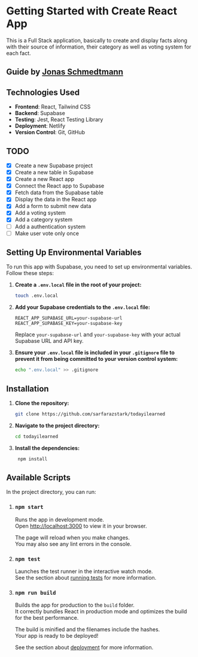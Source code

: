 # Getting Started with Create React App

This is a Full Stack application, basically to create and display facts along with their source of information, their category as well as voting system for each fact.

## Guide by [Jonas Schmedtmann](https://www.udemy.com/course/full-stack-crash-course/?couponCode=IND21PM)

## Technologies Used

- **Frontend**: React, Tailwind CSS
- **Backend**: Supabase
- **Testing**: Jest, React Testing Library
- **Deployment**: Netlify
- **Version Control**: Git, GitHub

## TODO

- [x] Create a new Supabase project
- [x] Create a new table in Supabase
- [x] Create a new React app
- [x] Connect the React app to Supabase
- [x] Fetch data from the Supabase table
- [x] Display the data in the React app
- [x] Add a form to submit new data
- [x] Add a voting system
- [x] Add a category system
- [ ] Add a authentication system
- [ ] Make user vote only once

## Setting Up Environmental Variables

To run this app with Supabase, you need to set up environmental variables. Follow these steps:

1. **Create a `.env.local` file in the root of your project:**

   ```sh
   touch .env.local
   ```

2. **Add your Supabase credentials to the `.env.local` file:**

   ```env
   REACT_APP_SUPABASE_URL=your-supabase-url
   REACT_APP_SUPABASE_KEY=your-supabase-key
   ```

   Replace `your-supabase-url` and `your-supabase-key` with your actual Supabase URL and API key.

3. **Ensure your `.env.local` file is included in your `.gitignore` file to prevent it from being committed to your version control system:**

   ```sh
   echo ".env.local" >> .gitignore
   ```

## Installation

1. **Clone the repository:**

   ```sh
   git clone https://github.com/sarfarazstark/todayilearned
   ```

2. **Navigate to the project directory:**

   ```sh
   cd todayilearned
   ```

3. **Install the dependencies:**

   ```sh
    npm install
   ```

## Available Scripts

In the project directory, you can run:

1. ### `npm start`

   Runs the app in development mode.\
   Open [http://localhost:3000](http://localhost:3000) to view it in your browser.

   The page will reload when you make changes.\
   You may also see any lint errors in the console.

2. ### `npm test`

   Launches the test runner in the interactive watch mode.\
   See the section about [running tests](https://facebook.github.io/create-react-app/docs/running-tests) for more information.

3. ### `npm run build`

   Builds the app for production to the `build` folder.\
   It correctly bundles React in production mode and optimizes the build for the best performance.

   The build is minified and the filenames include the hashes.\
   Your app is ready to be deployed!

   See the section about [deployment](https://facebook.github.io/create-react-app/docs/deployment) for more information.
